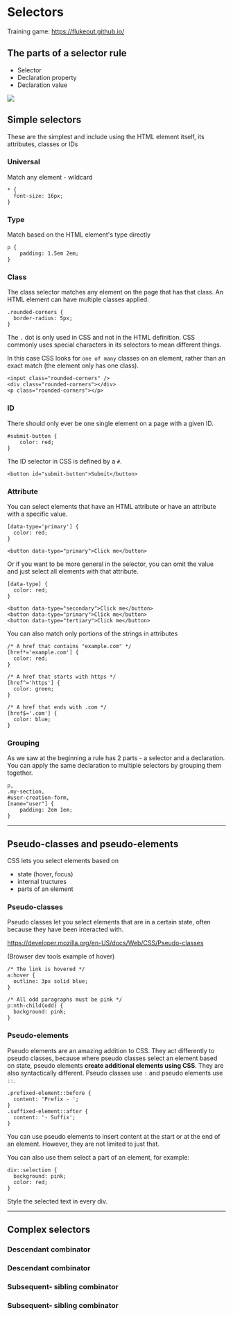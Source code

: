 # Selectors

Training game: https://flukeout.github.io/

## The parts of a selector rule

- Selector
- Declaration property
- Declaration value

![](https://web-dev.imgix.net/image/VbAJIREinuYvovrBzzvEyZOpw5w1/hFR4OOwyH5zWc5XUIcyu.svg)

## Simple selectors

These are the simplest and include using the HTML element itself, its attributes, classes or IDs

### Universal

Match any element - wildcard

```
* {
  font-size: 16px;
}
```

### Type

Match based on the HTML element's type directly

```
p {
    padding: 1.5em 2em;
}
```

### Class

The class selector matches any element on the page that has that class. An HTML element can have multiple classes applied.

```
.rounded-corners {
  border-radius: 5px;
}
```

The `.` dot is only used in CSS and not in the HTML definition. CSS commonly uses special characters in its selectors to mean different things.

In this case CSS looks for `one of many` classes on an element, rather than an exact match (the element only has one class).

```
<input class="rounded-corners" />
<div class="rounded-corners"></div>
<p class="rounded-corners"></p>
```

### ID

There should only ever be one single element on a page with a given ID.

```
#submit-button {
    color: red;
}
```

The ID selector in CSS is defined by a `#`.

```
<button id="submit-button">Submit</button>
```

### Attribute

You can select elements that have an HTML attribute or have an attribute with a specific value.

```
[data-type='primary'] {
  color: red;
}
```

```
<button data-type="primary">Click me</button>
```

Or if you want to be more general in the selector, you can omit the value and just select all elements with that attribute.

```
[data-type] {
  color: red;
}
```

```
<button data-type="secondary">Click me</button>
<button data-type="primary">Click me</button>
<button data-type="tertiary">Click me</button>
```

You can also match only portions of the strings in attributes

```
/* A href that contains "example.com" */
[href*='example.com'] {
  color: red;
}

/* A href that starts with https */
[href^='https'] {
  color: green;
}

/* A href that ends with .com */
[href$='.com'] {
  color: blue;
}
```

### Grouping

As we saw at the beginning a rule has 2 parts - a selector and a declaration. You can apply the same declaration to multiple selectors by grouping them together.

```
p,
.my-section,
#user-creation-form,
[name="user"] {
    padding: 2em 1em;
}
```

---

## Pseudo-classes and pseudo-elements

CSS lets you select elements based on

- state (hover, focus)
- internal tructures
- parts of an element

### Pseudo-classes

Pseudo classes let you select elements that are in a certain state, often because they have been interacted with.

https://developer.mozilla.org/en-US/docs/Web/CSS/Pseudo-classes

(Browser dev tools example of hover)

```
/* The link is hovered */
a:hover {
  outline: 3px solid blue;
}

/* All odd paragraphs must be pink */
p:nth-child(odd) {
  background: pink;
}
```

### Pseudo-elements

Pseudo elements are an amazing addition to CSS. They act differently to pseudo classes, because where pseudo classes select an element based on state, pseudo elements **create additional elements using CSS**.
They are also syntactically different. Pseudo classes use `:` and pseudo elements use `::`.

```
.prefixed-element::before {
  content: 'Prefix - ';
}
.suffixed-element::after {
  content: '- Suffix';
}
```

You can use pseudo elements to insert content at the start or at the end of an element. However, they are not limited to just that.

You can also use them select a part of an element, for example:

```
div::selection {
  background: pink;
  color: red;
}
```

Style the selected text in every div.

---

## Complex selectors

### Descendant combinator

### Descendant combinator

### Subsequent- sibling combinator

### Subsequent- sibling combinator
